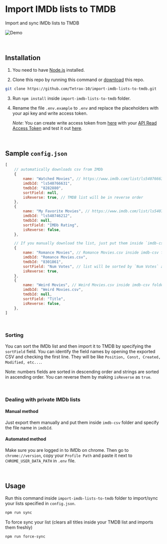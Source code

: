 # Import IMDb lists to TMDB

Import and sync IMDb lists to TMDB

![Demo](https://raw.githubusercontent.com/Tetrax-10/import-imdb-lists-to-tmdb/main/assets/demo.gif)

</br>

## Installation

1. You need to have [Node.js](https://nodejs.org/) installed.

2. Clone this repo by running this command or [download](https://github.com/Tetrax-10/import-imdb-lists-to-tmdb/archive/refs/heads/main.zip) this repo.

```sh
git clone https://github.com/Tetrax-10/import-imdb-lists-to-tmdb.git
```

3. Run `npm install` inside `import-imdb-lists-to-tmdb` folder.

4. Rename the file `.env.example` to `.env` and replace the placeholders with your api key and write access token.

    _Note_: You can create write access token from [here](http://dev.travisbell.com/play/v4_auth.html) with your [API Read Access Token](https://www.themoviedb.org/settings/api) and test it out [here](http://dev.travisbell.com/play/v4_list.html).

</br>

## Sample `config.json`

```js
[
    // automatically downloads csv from IMDb
    {
        name: "Watched Movies", // https://www.imdb.com/list/ls540766631 will be synced with https://www.themoviedb.org/list/8282880
        imdbId: "ls540766631",
        tmdbId: "8282880",
        sortField: null,
        isReverse: true, // TMDB list will be in reverse order
    },
    {
        name: "My Favorite Movies", // https://www.imdb.com/list/ls540746212 will be imported to a new TMDB list
        imdbId: "ls540746212",
        tmdbId: null,
        sortField: "IMDb Rating",
        isReverse: false,
    },

    // If you manually download the list, just put them inside `imdb-csv` folder and specify the file name in `imdbId`
    {
        name: "Romance Movies", // Romance Movies.csv inside imdb-csv folder will be synced with https://www.themoviedb.org/list/8301861
        imdbId: "Romance Movies.csv",
        tmdbId: "8301861",
        sortField: "Num Votes", // list will be sorted by `Num Votes` and then synced
        isReverse: true,
    },
    {
        name: "Weird Movies", // Weird Movies.csv inside imdb-csv folder will be imported to a new TMDB list
        imdbId: "Weird Movies.csv",
        tmdbId: null,
        sortField: "Title",
        isReverse: false,
    },
]
```

</br>

### Sorting

You can sort the IMDb list and then import it to TMDB by specifying the `sortField` field. You can identify the field names by opening the exported CSV and checking the first line. They will be like `Position, Const, Created, Modified, etc...`.

Note: numbers fields are sorted in descending order and strings are sorted in ascending order. You can reverse them by making `isReverse` as `true`.

</br>

### Dealing with private IMDb lists

#### Manual method

Just export them manually and put them inside `imdb-csv` folder and specify the file name in `imdbId`.

#### Automated method

Make sure you are logged in to IMDb on chrome. Then go to `chrome://version`, copy your `Profile Path` and paste it next to `CHROME_USER_DATA_PATH` in `.env` file.

</br>

## Usage

Run this command inside `import-imdb-lists-to-tmdb` folder to import/sync your lists specified in `config.json`.

```sh
npm run sync
```

To force sync your list (clears all titles inside your TMDB list and imports them freshly)

```sh
npm run force-sync
```
